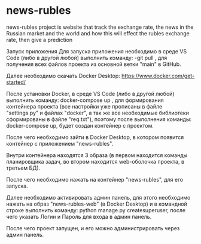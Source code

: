 # news-rubles
news-rubles project is website that track the exchange rate, the news in the Russian market and the world and how this will effect the rubles exchange rate, then give a prediction


Запуск приложения
Для запуска приложения необходимо в среде VS Code (либо в другой любой) выполнить команду: -git pull , для получения всех файлов проекта из основной ветки "main" в GitHub.

Далее необходимо скачать Docker Desktop: https://www.docker.com/get-started/

После установки Docker, в среде VS Code (либо в другой любой) выполнить команду: docker-compose up , для формирования контейнера проекта (все настройки уже прописаны в файле "settings.py" и файлах "docker", а так же все необходимые библиотеки сформированы в файле "req.txt"), поэтому после выполнения команды: docker-compose up, будет создан контейнер с проектом.

После чего необходимо зайти в Docker Desktop, в котором появится контейнер с приложением "news-rubles".

Внутри контейнера находятся 3 образа (в первом находится команды планировщика задач, во втором находится web-оболочка проекта, в третьем БД).

После чего необходимо нажать на контейнер "news-rubles", для его запуска.

Далее необходимо активировать админ панель, для этого необходимо нажать на образ "news-rubles-web" (в Docker Desktop) и в командной строке выполнить команду: python manage.py createsuperuser, после чего указать Логин и Пароль для входа в админ панель.

После чего проект запущен, и его можно администрировать через админ панель.
